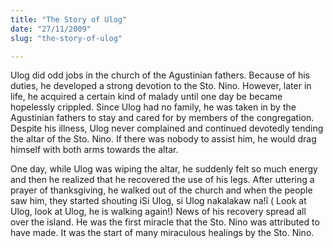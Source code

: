 ```yaml
---
title: "The Story of Ulog"
date: "27/11/2009"
slug: "the-story-of-ulog"

---
```


Ulog did odd jobs in the church of the Agustinian fathers. Because of his duties, he developed a strong devotion to the Sto. Nino. However, later in life, he acquired a certain kind of malady until one day be became hopelessly crippled. Since Ulog had no family, he was taken in by the Agustinian fathers to stay and cared for by members of the congregation. Despite his illness, Ulog never complained and continued devotedly tending the altar of the Sto. Nino. If there was nobody to assist him, he would drag himself with both arms towards the altar.

One day, while Ulog was wiping the altar, he suddenly felt so much energy and then he realized that he recovered the use of his legs. After uttering a prayer of thanksgiving, he walked out of the church and when the people saw him, they started shouting ìSi Ulog, si Ulog nakalakaw na!î ( Look at Ulog, look at Ulog, he is walking again!) News of his recovery spread all over the island. He was the first miracle that the Sto. Nino was attributed to have made. It was the start of many miraculous healings by the Sto. Nino.